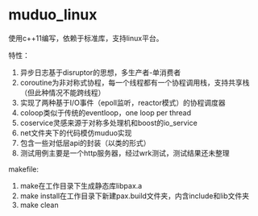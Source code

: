 # muduo_linux  
使用c++11编写，依赖于标准库，支持linux平台。  
  
特性：  
1. 异步日志基于disruptor的思想，多生产者-单消费者  
2. coroutine为非对称式协程，每一个线程都有一个协程调用栈，支持共享栈（但此种情况不能跨线程）  
3. 实现了两种基于I/O事件（epoll监听，reactor模式）的协程调度器  
4. coloop类似于传统的eventloop，one loop per thread  
5. coservice灵感来源于对称多处理机和boost的io_service  
6. net文件夹下的代码模仿muduo实现  
7. 包含一些对低层api的封装（以类的形式）  
8. 测试用例主要是一个http服务器，经过wrk测试，测试结果还未整理  
  
makefile:  
1. make在工作目录下生成静态库libpax.a  
2. make install在工作目录下新建pax.build文件夹，内含include和lib文件夹  
3. make clean